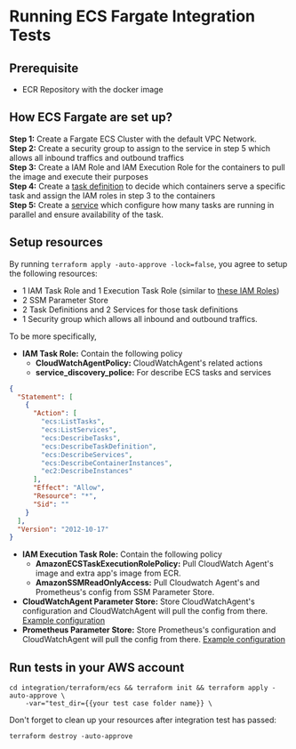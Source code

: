 Running ECS Fargate Integration Tests
=========================
## Prerequisite
* ECR Repository with the docker image

## How ECS Fargate are set up?
**Step 1:** Create a Fargate ECS Cluster with the default VPC Network.   
**Step 2:** Create a security group to assign to the service in step 5 which allows all inbound 
traffics and outbound traffics    
**Step 3:** Create a IAM Role and IAM Execution Role for the containers to pull the image and 
execute their purposes  
**Step 4:** Create a [task definition](https://docs.aws.amazon.com/AmazonECS/latest/developerguide/task_definitions.html) 
to decide which containers serve a specific task   and assign the IAM roles in step 3 to the containers   
**Step 5:** Create a [service](https://docs.aws.amazon.com/AmazonECS/latest/developerguide/ecs_services.html) which configure 
how many tasks are running in parallel and ensure availability of the task. 

## Setup resources
By running `terraform apply -auto-approve -lock=false`, 
you agree to setup the following resources:
* 1 IAM Task Role and 1 Execution Task Role (similar to [these IAM Roles](https://docs.aws.amazon.com/AmazonCloudWatch/latest/monitoring/deploy_servicelens_CloudWatch_agent_deploy_ECS.html))
* 2 SSM Parameter Store
* 2 Task Definitions and 2 Services for those task definitions
* 1 Security group which allows all inbound and outbound traffics.

To be more specifically,
* **IAM Task Role:** Contain the following policy
  * **CloudWatchAgentPolicy:** CloudWatchAgent's related actions
  * **service_discovery_police:** For describe ECS tasks and services
```json
{
  "Statement": [
    {
      "Action": [
        "ecs:ListTasks",
        "ecs:ListServices",
        "ecs:DescribeTasks",
        "ecs:DescribeTaskDefinition",
        "ecs:DescribeServices",
        "ecs:DescribeContainerInstances",
        "ec2:DescribeInstances"
      ],
      "Effect": "Allow",
      "Resource": "*",
      "Sid": ""
    }
  ],
  "Version": "2012-10-17"
}
```
  
* **IAM Execution Task Role:** Contain the following policy
  * **AmazonECSTaskExecutionRolePolicy:** Pull CloudWatch Agent's image and extra app's image from ECR.
  * **AmazonSSMReadOnlyAccess:** Pull Cloudwatch Agent's and Prometheus's config  from SSM Parameter Store.
* **CloudWatchAgent Parameter Store:** Store CloudWatchAgent's configuration and CloudWatchAgent will pull the config from there. [Example configuration](default_resources/default_amazon_cloudwatch_agent.json)
* **Prometheus Parameter Store:** Store Prometheus's configuration and CloudWatchAgent will pull the config from there. [Example configuration](default_resources/default_ecs_prometheus.tpl)

## Run tests in your AWS account
````
cd integration/terraform/ecs && terraform init && terraform apply -auto-approve \
    -var="test_dir={{your test case folder name}} \
````

Don't forget to clean up your resources after integration test has passed:
````
terraform destroy -auto-approve
````